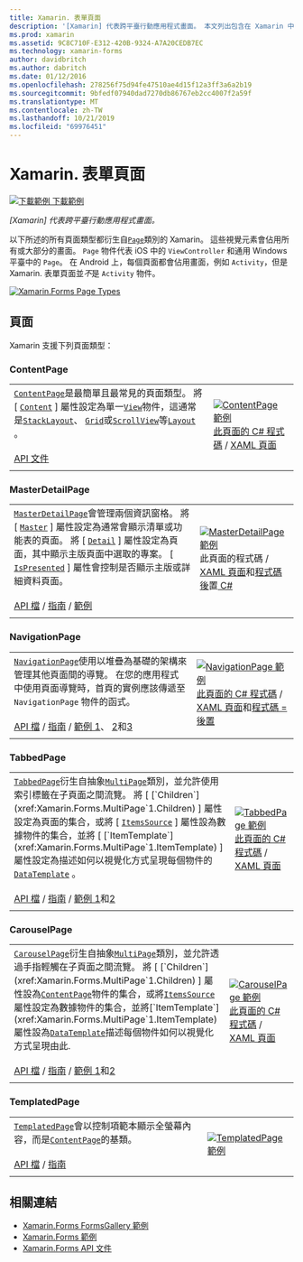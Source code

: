 ```yaml
---
title: Xamarin. 表單頁面
description: '[Xamarin] 代表跨平臺行動應用程式畫面。 本文列出包含在 Xamarin 中的頁面。'
ms.prod: xamarin
ms.assetid: 9C8C710F-E312-420B-9324-A7A20CEDB7EC
ms.technology: xamarin-forms
author: davidbritch
ms.author: dabritch
ms.date: 01/12/2016
ms.openlocfilehash: 278256f75d94fe47510ae4d15f12a3ff3a6a2b19
ms.sourcegitcommit: 9bfedf07940dad7270db86767eb2cc4007f2a59f
ms.translationtype: MT
ms.contentlocale: zh-TW
ms.lasthandoff: 10/21/2019
ms.locfileid: "69976451"
---
```

# <a name="xamarinforms-pages"></a>Xamarin. 表單頁面

[![下載範例](~/media/shared/download.png) 下載範例](https://docs.microsoft.com/samples/xamarin/xamarin-forms-samples/formsgallery/)

_[Xamarin] 代表跨平臺行動應用程式畫面。_

以下所述的所有頁面類型都衍生自[`Page`](xref:Xamarin.Forms.Page)類別的 Xamarin。 這些視覺元素會佔用所有或大部分的畫面。 `Page` 物件代表 iOS 中的 `ViewController` 和通用 Windows 平臺中的 `Page`。 在 Android 上，每個頁面都會佔用畫面，例如 `Activity`，但是 Xamarin. 表單頁面並*不*是 `Activity` 物件。

[![](pages-images/pages-sml.png "Xamarin.Forms Page Types")](pages-images/pages.png#lightbox "Xamarin.Forms Page Types")

## <a name="pages"></a>頁面

Xamarin 支援下列頁面類型：

<a name="contentPage" />

### <a name="contentpage"></a>ContentPage

|     |     |
| --- | --- |
| [`ContentPage`](xref:Xamarin.Forms.ContentPage)是最簡單且最常見的頁面類型。 將 [ [`Content`](xref:Xamarin.Forms.ContentPage.Content) ] 屬性設定為單一[`View`](views.md)物件，這通常是[`StackLayout`](layouts.md#stackLayout)、 [`Grid`](layouts.md#grid)或[`ScrollView`](layouts.md#scrollView)等[`Layout`](layouts.md) 。<br /><br />[API 文件](xref:Xamarin.Forms.ContentPage) | [![ContentPage 範例](pages-images/ContentPage.png "ContentPage 範例")](pages-images/ContentPage-Large.png#lightbox "ContentPage 範例")<br />[此頁面的 C# 程式碼](https://github.com/xamarin/xamarin-forms-samples/blob/master/FormsGallery/FormsGallery/FormsGallery/CodeExamples/ContentPageDemoPage.cs) / [XAML 頁面](https://github.com/xamarin/xamarin-forms-samples/blob/master/FormsGallery/FormsGallery/FormsGallery/XamlExamples/ContentPageDemoPage.xaml) |
|     |     |

### <a name="masterdetailpage"></a>MasterDetailPage

|     |     |
| --- | --- |
| [`MasterDetailPage`](xref:Xamarin.Forms.MasterDetailPage)會管理兩個資訊窗格。 將 [ [`Master`](xref:Xamarin.Forms.MasterDetailPage.Master) ] 屬性設定為通常會顯示清單或功能表的頁面。 將 [ [`Detail`](xref:Xamarin.Forms.MasterDetailPage.Detail) ] 屬性設定為頁面，其中顯示主版頁面中選取的專案。 [ [`IsPresented`](xref:Xamarin.Forms.MasterDetailPage.IsPresented) ] 屬性會控制是否顯示主版或詳細資料頁面。<br /><br />[API 檔](xref:Xamarin.Forms.MasterDetailPage) / [指南](~/xamarin-forms/app-fundamentals/navigation/master-detail-page.md) / [範例](https://docs.microsoft.com/samples/xamarin/xamarin-forms-samples/navigation-masterdetailpage) | [![MasterDetailPage 範例](pages-images/MasterDetailPage.png "MasterDetailPage 範例")](pages-images/MasterDetailPage-Large.png#lightbox "MasterDetailPage 範例")<br />此頁面的程式碼  / [XAML 頁面](https://github.com/xamarin/xamarin-forms-samples/blob/master/FormsGallery/FormsGallery/FormsGallery/XamlExamples/MasterDetailPageDemoPage.xaml)和[程式碼後](https://github.com/xamarin/xamarin-forms-samples/blob/master/FormsGallery/FormsGallery/FormsGallery/XamlExamples/MasterDetailPageDemoPage.xaml.cs)置[ C# ](https://github.com/xamarin/xamarin-forms-samples/blob/master/FormsGallery/FormsGallery/FormsGallery/CodeExamples/MasterDetailPageDemoPage.cs) |
|     |     |

### <a name="navigationpage"></a>NavigationPage

|     |     |
| --- | --- |
| [`NavigationPage`](xref:Xamarin.Forms.NavigationPage)使用以堆疊為基礎的架構來管理其他頁面間的導覽。 在您的應用程式中使用頁面導覽時，首頁的實例應該傳遞至 `NavigationPage` 物件的函式。<br /><br />[API 檔](xref:Xamarin.Forms.NavigationPage) / [指南](~/xamarin-forms/app-fundamentals/navigation/hierarchical.md) / [範例 1](https://docs.microsoft.com/samples/xamarin/xamarin-forms-samples/navigation-hierarchical)、 [2](https://docs.microsoft.com/samples/xamarin/xamarin-forms-samples/navigation-passingdata)和[3](https://docs.microsoft.com/samples/xamarin/xamarin-forms-samples/navigation-loginflow)  | [![NavigationPage 範例](pages-images/NavigationPage.png "NavigationPage 範例")](pages-images/NavigationPage-Large.png#lightbox "NavigationPage 範例")<br />[此頁面的 C# 程式碼](https://github.com/xamarin/xamarin-forms-samples/blob/master/FormsGallery/FormsGallery/FormsGallery/CodeExamples/NavigationPageDemoPage.cs) / [XAML 頁面](https://github.com/xamarin/xamarin-forms-samples/blob/master/FormsGallery/FormsGallery/FormsGallery/XamlExamples/NavigationPageDemoPage.xaml)和[程式碼 = 後置 ](https://github.com/xamarin/xamarin-forms-samples/blob/master/FormsGallery/FormsGallery/FormsGallery/XamlExamples/NavigationPageDemoPage.xaml.cs) |
|     |     |

### <a name="tabbedpage"></a>TabbedPage

|     |     |
| --- | --- |
| [`TabbedPage`](xref:Xamarin.Forms.TabbedPage)衍生自抽象[`MultiPage`](xref:Xamarin.Forms.MultiPage`1)類別，並允許使用索引標籤在子頁面之間流覽。 將 [ [`Children`](xref:Xamarin.Forms.MultiPage`1.Children) ] 屬性設定為頁面的集合，或將 [ [`ItemsSource`](xref:Xamarin.Forms.MultiPage`1.ItemsSource) ] 屬性設為數據物件的集合，並將 [ [`ItemTemplate`](xref:Xamarin.Forms.MultiPage`1.ItemTemplate) ] 屬性設定為描述如何以視覺化方式呈現每個物件的[`DataTemplate`](xref:Xamarin.Forms.DataTemplate) 。<br /><br />[API 檔](xref:Xamarin.Forms.TabbedPage) / [指南](~/xamarin-forms/app-fundamentals/navigation/tabbed-page.md) / [範例 1](https://docs.microsoft.com/samples/xamarin/xamarin-forms-samples/navigation-tabbedpage)和[2](https://docs.microsoft.com/samples/xamarin/xamarin-forms-samples/navigation-tabbedpagewithnavigationpage) | [![TabbedPage 範例](pages-images/TabbedPage.png "TabbedPage 範例")](pages-images/TabbedPage-Large.png#lightbox "TabbedPage 範例")<br />[此頁面的 C# 程式碼](https://github.com/xamarin/xamarin-forms-samples/blob/master/FormsGallery/FormsGallery/FormsGallery/CodeExamples/TabbedPageDemoPage.cs)  / [XAML 頁面](https://github.com/xamarin/xamarin-forms-samples/blob/master/FormsGallery/FormsGallery/FormsGallery/XamlExamples/TabbedPageDemoPage.xaml) |
|     |     |

### <a name="carouselpage"></a>CarouselPage

|     |     |
| --- | --- |
| [`CarouselPage`](xref:Xamarin.Forms.CarouselPage)衍生自抽象[`MultiPage`](xref:Xamarin.Forms.MultiPage`1)類別，並允許透過手指輕觸在子頁面之間流覽。 將 [ [`Children`](xref:Xamarin.Forms.MultiPage`1.Children) ] 屬性設為[`ContentPage`](#contentPage)物件的集合，或將[`ItemsSource`](xref:Xamarin.Forms.MultiPage`1.ItemsSource)屬性設定為數據物件的集合，並將[`ItemTemplate`](xref:Xamarin.Forms.MultiPage`1.ItemTemplate)屬性設為[`DataTemplate`](xref:Xamarin.Forms.DataTemplate)描述每個物件如何以視覺化方式呈現由此.<br /><br />[API 檔](xref:Xamarin.Forms.CarouselPage) / [指南](~/xamarin-forms/app-fundamentals/navigation/carousel-page.md) / [範例 1](https://docs.microsoft.com/samples/xamarin/xamarin-forms-samples/navigation-carouselpage)和[2](https://docs.microsoft.com/samples/xamarin/xamarin-forms-samples/navigation-carouselpagetemplate) | [![CarouselPage 範例](pages-images/CarouselPage.png "CarouselPage 範例")](pages-images/CarouselPage-Large.png#lightbox "CarouselPage 範例")<br />[ 此頁面的 C# 程式碼](https://github.com/xamarin/xamarin-forms-samples/blob/master/FormsGallery/FormsGallery/FormsGallery/CodeExamples/CarouselPageDemoPage.cs)  / [XAML 頁面](https://github.com/xamarin/xamarin-forms-samples/blob/master/FormsGallery/FormsGallery/FormsGallery/XamlExamples/CarouselPageDemoPage.xaml) |
|     |     |

### <a name="templatedpage"></a>TemplatedPage

|     |     |
| --- | --- |
| [`TemplatedPage`](xref:Xamarin.Forms.TemplatedPage)會以控制項範本顯示全螢幕內容，而是[`ContentPage`](#contentPage)的基類。<br /><br />[API 檔](xref:Xamarin.Forms.TemplatedPage) / [指南](~/xamarin-forms/app-fundamentals/templates/control-templates/index.md) | [![TemplatedPage 範例](pages-images/TemplatedPage.png "TemplatedPage 範例")](pages-images/TemplatedPage.png "TemplatedPage 範例") |
|     |     |

## <a name="related-links"></a>相關連結

- [Xamarin.Forms FormsGallery 範例](https://docs.microsoft.com/samples/xamarin/xamarin-forms-samples/formsgallery)
- [Xamarin.Forms 範例](https://docs.microsoft.com/samples/browse/?products=xamarin&term=Xamarin.Forms)
- [Xamarin.Forms API 文件](https://docs.microsoft.com/dotnet/api/xamarin.forms?view=xamarin-forms)
